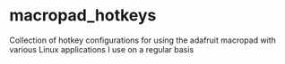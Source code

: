 # macropad_hotkeys
Collection of hotkey configurations for using the adafruit macropad with various Linux applications I use on a regular basis
